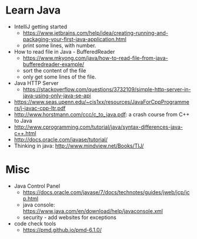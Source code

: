 # Learn Java
* IntelliJ getting started
  * https://www.jetbrains.com/help/idea/creating-running-and-packaging-your-first-java-application.html
  * print some lines, with number.
* How to read file in Java - BufferedReader
  * https://www.mkyong.com/java/how-to-read-file-from-java-bufferedreader-example/
  * sort the content of the file
  * only get some lines of the file.
* Java HTTP Server
  * https://stackoverflow.com/questions/3732109/simple-http-server-in-java-using-only-java-se-api
* https://www.seas.upenn.edu/~cis1xx/resources/JavaForCppProgrammers/j-javac-cpp-ltr.pdf
* http://www.horstmann.com/ccc/c_to_java.pdf: a crash course from C++ to Java
* http://www.cprogramming.com/tutorial/java/syntax-differences-java-c++.html
* http://docs.oracle.com/javase/tutorial/
* Thinking in java: http://www.mindview.net/Books/TIJ/

# Misc
* Java Control Panel
  * https://docs.oracle.com/javase/7/docs/technotes/guides/jweb/jcp/jcp.html
  * java console: https://www.java.com/en/download/help/javaconsole.xml
  * security - add websites for exceptions
* code check tools
  * https://pmd.github.io/pmd-6.1.0/
